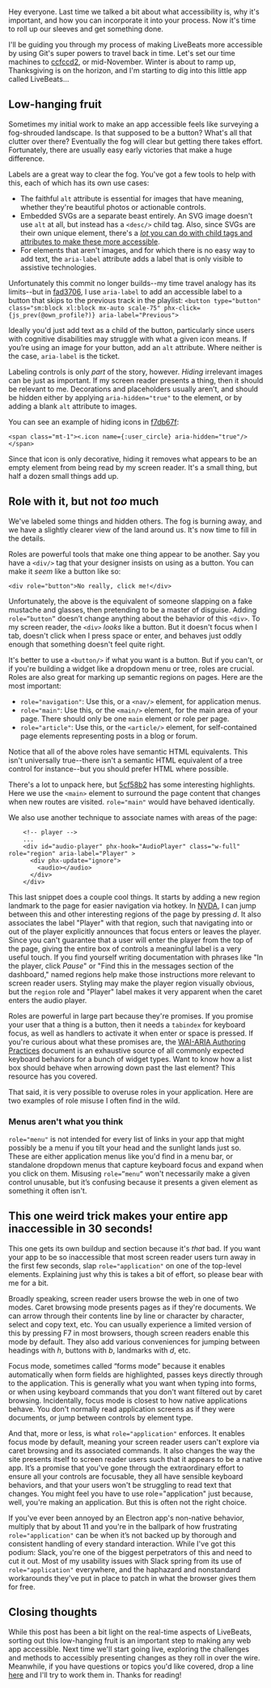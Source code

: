 Hey everyone. Last time we talked a bit about what accessibility is, why it's important, and how you can incorporate it into your process. Now it's time to roll up our sleeves and get something done.
 
I'll be guiding you through my process of making LiveBeats more accessible by using Git's super powers to travel back in time. Let's set our time machines to [ccfccd2](https://github.com/fly-apps/live_beats/tree/ccfccd251c9fc6babce9ce5c05f38b8febbd95c3), or mid-November. Winter is about to ramp up, Thanksgiving is on the horizon, and I'm starting to dig into this little app called LiveBeats...
 
## Low-hanging fruit
 
Sometimes my initial work to make an app accessible feels like surveying a fog-shrouded landscape. Is that supposed to be a button? What's all that clutter over there? Eventually the fog will clear but getting there takes effort. Fortunately, there are usually easy early victories that make a huge difference.
 
Labels are a great way to clear the fog. You've got a few tools to help with this, each of which has its own use cases:
* The faithful `alt` attribute is essential for images that have meaning, whether they're beautiful photos or actionable controls.
* Embedded SVGs are a separate beast entirely. An SVG image doesn't use `alt` at all, but instead has a `<desc/>` child tag. Also, since SVGs are their own unique element, there's a [*lot* you can do with child tags and attributes to make these more accessible](https://www.deque.com/blog/creating-accessible-svgs/).
* For elements that aren't images, and for which there is no easy way to add text, the `aria-label` attribute adds a label that is only visible to assistive technologies.
 
Unfortunately this commit no longer builds--my time travel analogy has its limits--but in [fad3706](https://github.com/fly-apps/live_beats/tree/fad3706), I use `aria-label` to add an accessible label to a button that skips to the previous track in the playlist:
`<button type="button" class="sm:block xl:block mx-auto scale-75" phx-click={js_prev(@own_profile?)} aria-label="Previous">`
 
Ideally you'd just add text as a child of the button, particularly since users with cognitive disabilities may struggle with what a given icon means. If you’re using an image for your button, add an `alt` attribute. Where neither is the case, `aria-label` is the ticket.
 
Labeling controls is only *part* of the story, however. *Hiding* irrelevant images can be just as important. If my screen reader presents a thing, then it should be relevant to me. Decorations and placeholders usually aren’t, and should be hidden either by applying `aria-hidden="true"` to the element, or by adding a blank `alt` attribute to images.
 
You can see an example of hiding icons in [f7db67f](https://github.com/fly-apps/live_beats/tree/f7db67f):
 
`<span class="mt-1"><.icon name={:user_circle} aria-hidden="true"/></span>`
 
Since that icon is only decorative, hiding it removes what appears to be an empty element from being read by my screen reader. It's a small thing, but half a dozen small things add up.
 
## Role with it, but not *too* much
 
We've labeled some things and hidden others. The fog is burning away, and we have a slightly clearer view of the land around us. It's now time to fill in the details.
 
Roles are powerful tools that make one thing appear to be another. Say you have a `<div/>` tag that your designer insists on using as a button. You can make it *seem* like a button like so:
 
`<div role="button">No really, click me!</div>`
 
Unfortunately, the above is the equivalent of someone slapping on a fake mustache and glasses, then pretending to be a master of disguise. Adding `role=”button”` doesn’t change anything about the behavior of this `<div>`. To my screen reader, the `<div>` *looks* like a button. But it doesn't focus when I tab, doesn't click when I press space or enter, and behaves just oddly enough that something doesn't feel quite right.
 
It's better to use a `<button/>` if what you want is a button. But if you can't, or if you're building a widget like a dropdown menu or tree, roles are crucial. Roles are also great for marking up semantic regions on pages. Here are the most important:
* `role="navigation"`: Use this, or a `<nav/>` element, for application menus.
* `role="main"`: Use this, or the `<main/>` element, for the main area of your page. There should only be one `main` element or role per page.
* `role="article"`: Use this, or the `<article/>` element, for self-contained page elements representing posts in a blog or forum.
 
Notice that all of the above roles have semantic HTML equivalents. This isn't universally true--there isn't a semantic HTML equivalent of a tree control for instance--but you should prefer HTML where possible.
 
There's a lot to unpack here, but [5cf58b2](https://github.com/fly-apps/live_beats/tree/5cf58b2) has some interesting highlights. Here we use the `<main>` element to surround the page content that changes when new routes are visited. `role="main"` would have behaved identically. 
 
We also use another technique to associate names with areas of the page:
 
```
    <!-- player -->                                                                                                                
    ...
    <div id="audio-player" phx-hook="AudioPlayer" class="w-full" role="region" aria-label="Player" >                                
      <div phx-update="ignore">                                                                                                    
        <audio></audio>                                                                                                            
      </div>                                                                                                                        
    </div>
```
 
This last snippet does a couple cool things. It starts by adding a new region landmark to the page for easier navigation via hotkey. In [NVDA](https://www.nvaccess.org/about-nvda/), I can jump between this and other interesting regions of the page by pressing _d_. It also associates the label "Player" with that region, such that navigating into or out of the player explicitly announces that focus enters or leaves the player. Since you can't guarantee that a user will enter the player from the top of the page, giving the entire box of controls a meaningful label is a very useful touch. If you find yourself writing documentation with phrases like "In the player, click _Pause_" or "Find this in the messages section of the dashboard," named regions help make those instructions more relevant to screen reader users. Styling may make the player region visually obvious, but the `region` role and "Player" label makes it very apparent when the caret enters the audio player.

Roles are powerful in large part because they're promises. If you promise your user that a thing is a button, then it needs a `tabindex` for keyboard focus, as well as handlers to activate it when enter or space is pressed. If you're curious about what these promises are, the [WAI-ARIA Authoring Practices](https://www.w3.org/TR/wai-aria-practices-1.1/) document is an exhaustive source of all commonly expected keyboard behaviors for a bunch of widget types. Want to know how a list box should behave when arrowing down past the last element? This resource has you covered.
 
That said, it is very possible to overuse roles in your application. Here are two examples of role misuse I often find in the wild.
 
### Menus aren't what you think
 
`role="menu"` is not intended for every list of links in your app that might possibly be a menu if you tilt your head and the sunlight lands just so. These are either application menus like you'd find in a menu bar, or standalone dropdown menus that capture keyboard focus and expand when you click on them. Misusing `role=”menu”`  won't necessarily make a given control unusable, but it’s confusing because it presents a given element as something it often isn't.
 
## This one weird trick makes your entire app inaccessible in 30 seconds!
 
This one gets its own buildup and section because it's *that* bad. If you want your app to be so inaccessible that most screen reader users turn away in the first few seconds, slap `role="application"` on one of the top-level elements. Explaining just why this is takes a bit of effort, so please bear with me for a bit.
 
Broadly speaking, screen reader users browse the web in one of two modes. Caret browsing mode presents pages as if they're documents. We can arrow through their contents line by line or character by character, select and copy text, etc. You can usually experience a limited version of this by pressing F7 in most browsers, though screen readers enable this mode by default. They also add various conveniences for jumping between headings with _h_, buttons with _b_, landmarks with _d_, etc.
 
Focus mode, sometimes called “forms mode” because it enables automatically when form fields are highlighted, passes keys directly through to the application. This is generally what you want when typing into forms, or when using keyboard commands that you don't want filtered out by caret browsing. Incidentally, focus mode is closest to how native applications behave. You don't normally read application screens as if they were documents, or jump between controls by element type.
 
And that, more or less, is what `role="application"` enforces. It enables focus mode by default, meaning your screen reader users can't explore via caret browsing and its associated commands. It also changes the way the site presents itself to screen reader users such that it appears to be a native app. It’s a promise that you've gone through the extraordinary effort to ensure all your controls are focusable, they all have sensible keyboard behaviors, and that your users won't be struggling to read text that changes. You might feel you have to use role="application" just because, well, you're making an application. But this is often not the right choice.
 
If you've ever been annoyed by an Electron app's non-native behavior, multiply that by about 11 and you're in the ballpark of how frustrating `role="application"` can be when it’s not backed up by thorough and consistent handling of every standard interaction. While I've got this podium: Slack, you're one of the biggest perpetrators of this and need to cut it out. Most of my usability issues with Slack spring from its use of `role="application"` everywhere, and the haphazard and nonstandard workarounds they've put in place to patch in what the browser gives them for free. 
 
## Closing thoughts
 
While this post has been a bit light on the real-time aspects of LiveBeats, sorting out this low-hanging fruit is an important step to making any web app accessible. Next time we'll start going live, exploring the challenges and methods to accessibly presenting changes as they roll in over the wire. Meanwhile, if you have questions or topics you'd like covered, drop a line [here](https://community.fly.io/t/accessibility-for-real-time-web-apps/4395) and I'll try to work them in. Thanks for reading!

